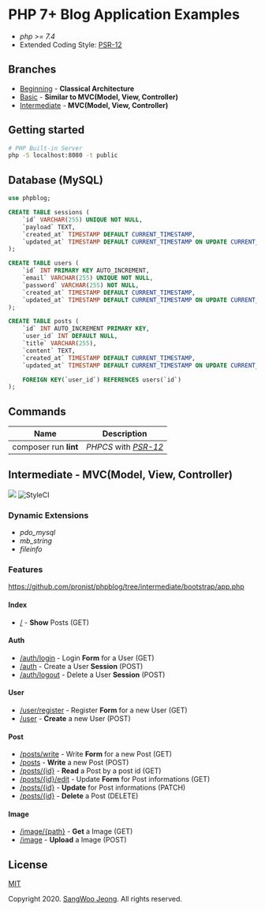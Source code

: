 # PHP 7+ Blog Application Examples

* *php >= 7.4*
* Extended Coding Style: [PSR-12](https://www.php-fig.org/psr/psr-12/)

## Branches

* [Beginning](https://github.com/pronist/phpblog/tree/beginning) - **Classical Architecture**
* [Basic](https://github.com/pronist/phpblog/tree/basic) - **Similar to MVC(Model, View, Controller)**
* [Intermediate](https://github.com/pronist/phpblog/tree/intermediate) - **MVC(Model, View, Controller)**

## Getting started

```bash
# PHP Built-in Server
php -S localhost:8080 -t public
```

## Database (MySQL)

```sql
use phpblog;

CREATE TABLE sessions (
    `id` VARCHAR(255) UNIQUE NOT NULL,
    `payload` TEXT,
    `created_at` TIMESTAMP DEFAULT CURRENT_TIMESTAMP,
    `updated_at` TIMESTAMP DEFAULT CURRENT_TIMESTAMP ON UPDATE CURRENT_TIMESTAMP
);

CREATE TABLE users (
    `id` INT PRIMARY KEY AUTO_INCREMENT,
    `email` VARCHAR(255) UNIQUE NOT NULL,
    `password` VARCHAR(255) NOT NULL,
    `created_at` TIMESTAMP DEFAULT CURRENT_TIMESTAMP,
    `updated_at` TIMESTAMP DEFAULT CURRENT_TIMESTAMP ON UPDATE CURRENT_TIMESTAMP
);

CREATE TABLE posts (
    `id` INT AUTO_INCREMENT PRIMARY KEY,
    `user_id` INT DEFAULT NULL,
    `title` VARCHAR(255),
    `content` TEXT,
    `created_at` TIMESTAMP DEFAULT CURRENT_TIMESTAMP,
    `updated_at` TIMESTAMP DEFAULT CURRENT_TIMESTAMP ON UPDATE CURRENT_TIMESTAMP,

    FOREIGN KEY(`user_id`) REFERENCES users(`id`)
);
```

## Commands

Name|Description|
----|-----------|
composer run **lint**|*PHPCS* with *[PSR-12](https://www.php-fig.org/psr/psr-12/)*

## Intermediate -  MVC(Model, View, Controller)

<p>
    <img src="https://travis-ci.com/pronist/phpblog.svg?branch=intermediate">
    <img src="https://github.styleci.io/repos/231950937/shield?branch=intermediate" alt="StyleCI">
</p>

### Dynamic Extensions

* *pdo_mysql*
* *mb_string*
* *fileinfo*

### Features

<https://github.com/pronist/phpblog/tree/intermediate/bootstrap/app.php>

#### Index

* [/](https://github.com/pronist/phpblog/blob/intermediate/app/controllers/index.php) - **Show** Posts (GET)

#### Auth

* [/auth/login](https://github.com/pronist/phpblog/blob/intermediate/app/controllers/auth.php) - Login **Form** for a User (GET)
* [/auth](https://github.com/pronist/phpblog/blob/intermediate/app/controllers/auth.php) - Create a User **Session** (POST)
* [/auth/logout](https://github.com/pronist/phpblog/blob/intermediate/app/controllers/auth.php) - Delete a User **Session** (POST)

#### User

* [/user/register](https://github.com/pronist/phpblog/blob/intermediate/app/controllers/user.php) - Register **Form** for a new User (GET)
* [/user](https://github.com/pronist/phpblog/blob/intermediate/app/controllers/user.php) - **Create** a new User (POST)

#### Post

* [/posts/write](https://github.com/pronist/phpblog/blob/intermediate/app/controllers/post.php) - Write **Form** for a new Post (GET)
* [/posts](https://github.com/pronist/phpblog/blob/intermediate/app/controllers/post.php) - **Write** a new Post (POST)
* [/posts/{id}](https://github.com/pronist/phpblog/blob/intermediate/app/controllers/post.php) - **Read** a Post by a post id (GET)
* [/posts/{id}/edit](https://github.com/pronist/phpblog/blob/intermediate/app/controllers/post.php) - Update **Form** for Post informations (GET)
* [/posts/{id}](https://github.com/pronist/phpblog/blob/intermediate/app/controllers/post.php) - **Update** for Post informations (PATCH)
* [/posts/{id}](https://github.com/pronist/phpblog/blob/intermediate/app/controllers/post.php) - **Delete** a Post (DELETE)

#### Image

* [/image/{path}](https://github.com/pronist/phpblog/blob/intermediate/app/controllers/image.php) - **Get** a Image (GET)
* [/image](https://github.com/pronist/phpblog/blob/intermediate/app/controllers/image.php) - **Upload** a Image (POST)

## License

[MIT](https://github.com/pronist/phpblog/blob/intermediate/LICENSE)

Copyright 2020. [SangWoo Jeong](https://github.com/pronist). All rights reserved.
